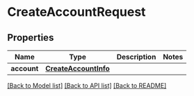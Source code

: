 # CreateAccountRequest


## Properties
Name | Type | Description | Notes
------------ | ------------- | ------------- | -------------
**account** | [**CreateAccountInfo**](CreateAccountInfo.md) |  | 

[[Back to Model list]](../README.md#documentation-for-models) [[Back to API list]](../README.md#documentation-for-api-endpoints) [[Back to README]](../README.md)


